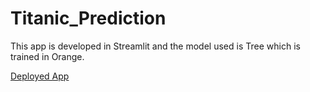 # Titanic_Prediction
This app is developed in Streamlit and the model used is Tree which is trained in Orange. 

[Deployed App](https://rrmsha-titanic-prediction-logreg-titanic-97a8vc.streamlit.app/)
